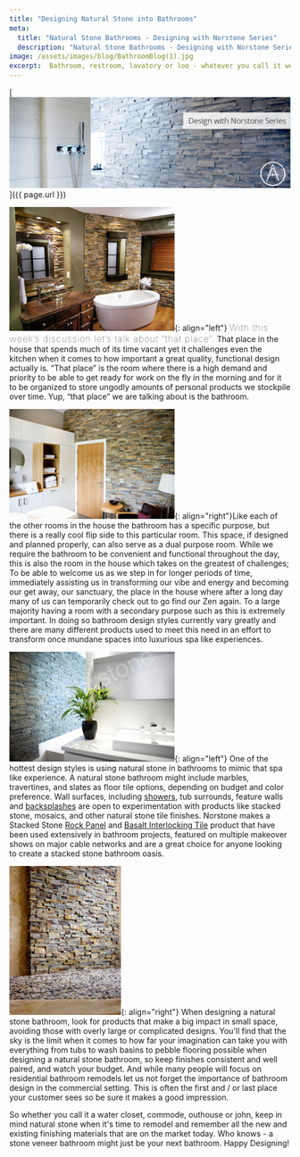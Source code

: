 ```yaml
---
title: "Designing Natural Stone into Bathrooms"
meta:
  title: "Natural Stone Bathrooms - Designing with Norstone Series"
  description: "Natural Stone Bathrooms - Designing with Norstone Series, natural stone bathroom, stacked stone bathroom, stone veneer bathroom"
image: /assets/images/blog/BathroomBlog(1).jpg
excerpt:  Bathroom, restroom, lavatory or loo - whatever you call it we all know it's one of, if not the most important place in your home. With square feet often being a precious commodity, bathrooms challenge your design acumen to accomplish great things in small spaces. This article touches on how natural stone can be used on many surfaces of a bathroom serving both functional and aesthetic purposes to help create the luxurious spa like feel that will make you not want to leave.
---
```


[![Bathroom Blog](/assets/images/blog/BathroomBlog(1).jpg)]({{ page.url }})

![Natural Stone Bathroom](/assets/images/blog/Natural-Stone-Bathroom.jpg){: align="left"} <span style="font-size:16px;font-weight:lighter;letter-spacing:1px">With this week’s discussion let’s talk about “that place”.</span> That place in the house that spends much of its time vacant yet it challenges even the kitchen when it comes to how important a great quality, functional design actually is. “That place” is the room where there is a high demand and priority to be able to get ready for work on the fly in the morning and for it to be organized to store ungodly amounts of personal products we stockpile over time. Yup, “that place” we are talking about is the bathroom.

![Stone Veneer Bathroom Feature Wall](/assets/images/blog/Stone-Veneer-Bathroom-Feature-Wall.jpg){: align="right"}Like each of the other rooms in the house the bathroom has a specific purpose, but there is a really cool flip side to this particular room. This space, if designed and planned properly, can also serve as a dual purpose room. While we require the bathroom to be convenient and functional throughout the day, this is also the room in the house which takes on the greatest of challenges; To be able to welcome us as we step in for longer periods of time, immediately assisting us in transforming our vibe and energy and becoming our get away, our sanctuary, the place in the house where after a long day many of us can temporarily check out to go find our Zen again. To a large majority having a room with a secondary purpose such as this is extremely important. In doing so bathroom design styles currently vary greatly and there are many different products used to meet this need in an effort to transform once mundane spaces into luxurious spa like experiences.

![Modern Stacked Stone Bathroom](/assets/images/blog/ModernStacked-Stone-Bathroom.jpg){: align="left"} One of the hottest design styles is using natural stone in bathrooms to mimic that spa like experience. A natural stone bathroom might include marbles, travertines, and slates as floor tile options, depending on budget and color preference. Wall surfaces, including [showers](/gallery/application/showers/), tub surrounds, feature walls and [backsplashes](/gallery/application/backsplash/) are open to experimentation with products like stacked stone, mosaics, and other natural stone tile finishes. Norstone makes a Stacked Stone [Rock Panel](/products/stacked-stone-cladding/) and [Basalt Interlocking Tile](/products/modern-wall-tile/) product that have been used extensively in bathroom projects, featured on multiple makeover shows on major cable networks and are a great choice for anyone looking to create a stacked stone bathroom oasis.

![Stacked Stone Bathroom Shower Wall](/assets/images/blog/Stacked-Stone-Bathroom-Shower-Wall.jpg){: align="right"} When designing a natural stone bathroom, look for products that make a big impact in small space, avoiding those with overly large or complicated designs. You'll find that the sky is the limit when it comes to how far your imagination can take you with everything from tubs to wash basins to pebble flooring possible when designing a natural stone bathroom, so keep finishes consistent and well paired, and watch your budget. And while many people will focus on residential bathroom remodels let us not forget the importance of bathroom design in the commercial setting. This is often the first and / or last place your customer sees so be sure it makes a good impression.

So whether you call it a water closet, commode, outhouse or john, keep in mind natural stone when it's time to remodel and remember all the new and existing finishing materials that are on the market today. Who knows - a stone veneer bathroom might just be your next bathroom. Happy Designing!
